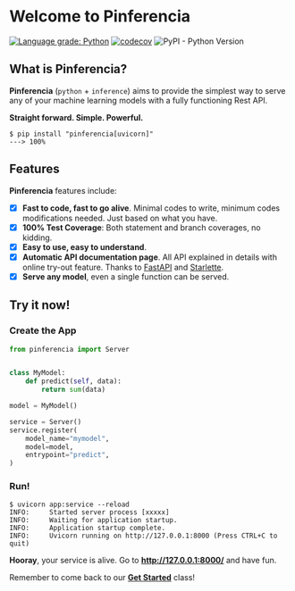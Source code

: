# Welcome to Pinferencia

[![Language grade: Python](https://img.shields.io/lgtm/grade/python/g/underneathall/pinferencia.svg?logo=lgtm&logoWidth=18)](https://lgtm.com/projects/g/underneathall/pinferencia/context:python)
[![codecov](https://codecov.io/gh/underneathall/pinferencia/branch/main/graph/badge.svg?token=M7J77E4IWC)](https://codecov.io/gh/underneathall/pinferencia)
![PyPI - Python Version](https://img.shields.io/pypi/pyversions/pinferencia)

<!-- [![License](https://img.shields.io/badge/License-Apache_2.0-blue.svg)](https://opensource.org/licenses/Apache-2.0)
[![PyPI version](https://badge.fury.io/py/pinferencia.svg)](https://badge.fury.io/py/pinferencia) -->

## What is Pinferencia?

**Pinferencia** (`python` + `inference`) aims to provide the simplest way to serve any of your machine learning models with a fully functioning Rest API.

**Straight forward. Simple. Powerful.**

<div class="termy">

```console
$ pip install "pinferencia[uvicorn]"
---> 100%
```

</div>

## Features

**Pinferencia** features include:

- [x] **Fast to code, fast to go alive**. Minimal codes to write, minimum codes modifications needed. Just based on what you have.
- [x] **100% Test Coverage**: Both statement and branch coverages, no kidding.
- [x] **Easy to use, easy to understand**.
- [x] **Automatic API documentation page**. All API explained in details with online try-out feature. Thanks to [FastAPI](https://fastapi.tiangolo.com) and [Starlette](https://www.starlette.io).
- [x] **Serve any model**, even a single function can be served.

## Try it now!

### Create the App

```python title="app.py" linenums="1"
from pinferencia import Server


class MyModel:
    def predict(self, data):
        return sum(data)

model = MyModel()

service = Server()
service.register(
    model_name="mymodel",
    model=model,
    entrypoint="predict",
)
```

### Run!

<div class="termy">

```console
$ uvicorn app:service --reload
INFO:     Started server process [xxxxx]
INFO:     Waiting for application startup.
INFO:     Application startup complete.
INFO:     Uvicorn running on http://127.0.0.1:8000 (Press CTRL+C to quit)
```

</div>

**Hooray**, your service is alive. Go to **http://127.0.0.1:8000/** and have fun.

Remember to come back to our [**Get Started**](/get-started/home) class!
